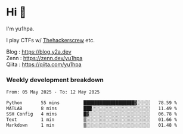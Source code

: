 # Hi 👋

I'm yu1hpa.

I play CTFs w/ [Thehackerscrew](https://www.thehackerscrew.team/) etc.

Blog : https://blog.y2a.dev  
Zenn : https://zenn.dev/yu1hpa  
Qiita : https://qiita.com/yu1hpa  

### Weekly development breakdown

<!--START_SECTION:waka-->

```txt
From: 05 May 2025 - To: 12 May 2025

Python       55 mins         ███████████████████▓░░░░░   78.59 %
MATLAB       8 mins          ███░░░░░░░░░░░░░░░░░░░░░░   11.49 %
SSH Config   4 mins          █▓░░░░░░░░░░░░░░░░░░░░░░░   06.78 %
Text         1 min           ▒░░░░░░░░░░░░░░░░░░░░░░░░   01.66 %
Markdown     1 min           ▒░░░░░░░░░░░░░░░░░░░░░░░░   01.48 %
```

<!--END_SECTION:waka-->

